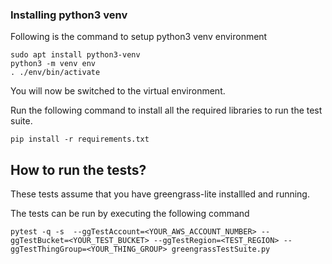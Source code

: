 ### Installing python3 venv

Following is the command to setup python3 venv environment

```shell
sudo apt install python3-venv
python3 -m venv env
. ./env/bin/activate
```

You will now be switched to the virtual environment.

Run the following command to install all the required libraries to run the test
suite.

```shell
pip install -r requirements.txt
```

## How to run the tests?

These tests assume that you have greengrass-lite installled and running.

The tests can be run by executing the following command

```
pytest -q -s  --ggTestAccount=<YOUR_AWS_ACCOUNT_NUMBER> --ggTestBucket=<YOUR_TEST_BUCKET> --ggTestRegion=<TEST_REGION> --ggTestThingGroup=<YOUR_THING_GROUP> greengrassTestSuite.py
```
